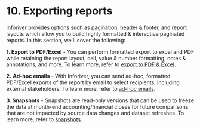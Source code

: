 # 10. Exporting reports

Inforiver provides options such as pagination, header & footer, and report layouts which allow you to build highly formatted & interactive paginated reports. In this section, we'll cover the following:

**1. Export to PDF/Excel** - You can perform formatted export to excel and PDF while retaining the report layout, cell, value & number formatting, notes & annotations, and more. To learn more, refer to [export to PDF & Excel](export.md).

**2.** **Ad-hoc emails** - With Inforiver, you can send ad-hoc, formatted PDF/Excel exports of the report by email to select recipients, including external stakeholders. To learn more, refer to [ad-hoc emails](ad-hoc-emails.md).

**3. Snapshots** - Snapshots are read-only versions that can be used to freeze the data at month-end accounting/financial closes for future comparisons that are not impacted by source data changes and dataset refreshes. To learn more, refer to [snapshots](snapshot-enterprise-only.md).
